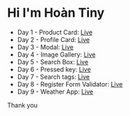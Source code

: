 # Hi I'm Hoàn Tiny

-   Day 1 - Product Card: [Live](https://hoantiny.github.io/30projects-30day/Day%201/)
-   Day 2 - Profile Card: [Live](https://hoantiny.github.io/30projects-30day/Day%202/)
-   Day 3 - Modal: [Live](https://hoantiny.github.io/30projects-30day/Day%203)
-   Day 4 - Image Gallery: [Live](https://hoantiny.github.io/30projects-30day/Day%204)
-   Day 5 - Search Box: [Live](https://hoantiny.github.io/30projects-30day/Day%205)
-   Day 6 - Pressed key: [Live](https://hoantiny.github.io/30projects-30day/Day%206)
-   Day 7 - Search tags: [Live](https://hoantiny.github.io/30projects-30day/Day%207)
-   Day 8 - Register Form Validator: [Live](https://hoantiny.github.io/30projects-30day/Day%208)
-   Day 9 - Weather App: [Live](https://hoantiny.github.io/30projects-30day/Day%209)

Thank you
